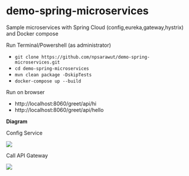 # demo-spring-microservices
Sample microservices with Spring Cloud (config,eureka,gateway,hystrix) and Docker compose

Run Terminal/Powershell (as administrator)
- `git clone https://github.com/npsarawut/demo-spring-microservices.git`
- `cd demo-spring-microservices`
- `mvn clean package -DskipTests`
- `docker-compose up --build`

Run on browser
- http://localhost:8060/greet/api/hi
- http://localhost:8060/greet/api/hello

<b>Diagram</b>

Config Service

<img src="https://raw.githubusercontent.com/npsarawut/demo-spring-microservices/master/diagram/Config-Diagram.png" />


Call API Gateway

<img src="https://raw.githubusercontent.com/npsarawut/demo-spring-microservices/master/diagram/Gateway-Diagram.png" />
